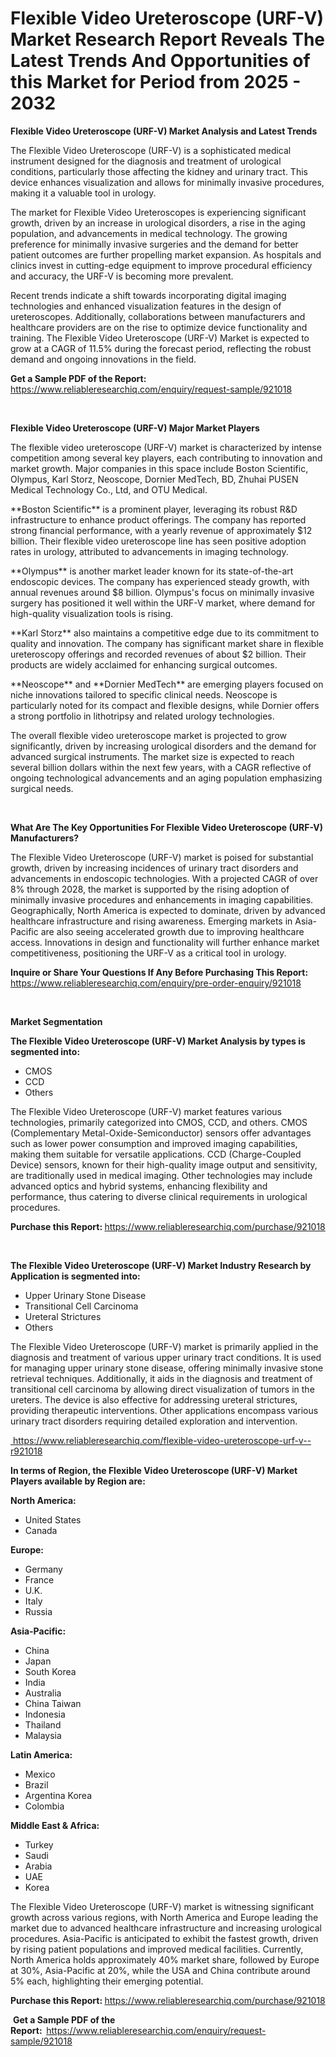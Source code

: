 <p><h1>Flexible Video Ureteroscope (URF-V) Market Research Report Reveals The Latest Trends And Opportunities of this Market for Period from 2025 - 2032</h1></p><p><strong>Flexible Video Ureteroscope (URF-V) Market Analysis and Latest Trends</strong></p>
<p><p>The Flexible Video Ureteroscope (URF-V) is a sophisticated medical instrument designed for the diagnosis and treatment of urological conditions, particularly those affecting the kidney and urinary tract. This device enhances visualization and allows for minimally invasive procedures, making it a valuable tool in urology. </p><p>The market for Flexible Video Ureteroscopes is experiencing significant growth, driven by an increase in urological disorders, a rise in the aging population, and advancements in medical technology. The growing preference for minimally invasive surgeries and the demand for better patient outcomes are further propelling market expansion. As hospitals and clinics invest in cutting-edge equipment to improve procedural efficiency and accuracy, the URF-V is becoming more prevalent.</p><p>Recent trends indicate a shift towards incorporating digital imaging technologies and enhanced visualization features in the design of ureteroscopes. Additionally, collaborations between manufacturers and healthcare providers are on the rise to optimize device functionality and training. The Flexible Video Ureteroscope (URF-V) Market is expected to grow at a CAGR of 11.5% during the forecast period, reflecting the robust demand and ongoing innovations in the field.</p></p>
<p><strong>Get a Sample PDF of the Report:&nbsp;</strong> <a href="https://www.reliableresearchiq.com/enquiry/request-sample/921018?utm_campaign=2932&utm_medium=2&utm_source=Github&utm_content=ia&utm_term=16042025&utm_id=flexible-video-ureteroscope-urf-v">https://www.reliableresearchiq.com/enquiry/request-sample/921018</a></p>
<p>&nbsp;</p>
<p><strong>Flexible Video Ureteroscope (URF-V) Major Market Players</strong></p>
<p><p>The flexible video ureteroscope (URF-V) market is characterized by intense competition among several key players, each contributing to innovation and market growth. Major companies in this space include Boston Scientific, Olympus, Karl Storz, Neoscope, Dornier MedTech, BD, Zhuhai PUSEN Medical Technology Co., Ltd, and OTU Medical.</p><p>**Boston Scientific** is a prominent player, leveraging its robust R&D infrastructure to enhance product offerings. The company has reported strong financial performance, with a yearly revenue of approximately $12 billion. Their flexible video ureteroscope line has seen positive adoption rates in urology, attributed to advancements in imaging technology.</p><p>**Olympus** is another market leader known for its state-of-the-art endoscopic devices. The company has experienced steady growth, with annual revenues around $8 billion. Olympus's focus on minimally invasive surgery has positioned it well within the URF-V market, where demand for high-quality visualization tools is rising.</p><p>**Karl Storz** also maintains a competitive edge due to its commitment to quality and innovation. The company has significant market share in flexible ureteroscopy offerings and recorded revenues of about $2 billion. Their products are widely acclaimed for enhancing surgical outcomes.</p><p>**Neoscope** and **Dornier MedTech** are emerging players focused on niche innovations tailored to specific clinical needs. Neoscope is particularly noted for its compact and flexible designs, while Dornier offers a strong portfolio in lithotripsy and related urology technologies.</p><p>The overall flexible video ureteroscope market is projected to grow significantly, driven by increasing urological disorders and the demand for advanced surgical instruments. The market size is expected to reach several billion dollars within the next few years, with a CAGR reflective of ongoing technological advancements and an aging population emphasizing surgical needs.</p></p>
<p>&nbsp;</p>
<p><strong>What Are The Key Opportunities For Flexible Video Ureteroscope (URF-V) Manufacturers?</strong></p>
<p><p>The Flexible Video Ureteroscope (URF-V) market is poised for substantial growth, driven by increasing incidences of urinary tract disorders and advancements in endoscopic technologies. With a projected CAGR of over 8% through 2028, the market is supported by the rising adoption of minimally invasive procedures and enhancements in imaging capabilities. Geographically, North America is expected to dominate, driven by advanced healthcare infrastructure and rising awareness. Emerging markets in Asia-Pacific are also seeing accelerated growth due to improving healthcare access. Innovations in design and functionality will further enhance market competitiveness, positioning the URF-V as a critical tool in urology.</p></p>
<p><strong>Inquire or Share Your Questions If Any Before Purchasing This Report:</strong> <a href="https://www.reliableresearchiq.com/enquiry/pre-order-enquiry/921018?utm_campaign=2932&utm_medium=2&utm_source=Github&utm_content=ia&utm_term=16042025&utm_id=flexible-video-ureteroscope-urf-v">https://www.reliableresearchiq.com/enquiry/pre-order-enquiry/921018</a></p>
<p>&nbsp;</p>
<p><strong>Market Segmentation</strong></p>
<p><strong>The Flexible Video Ureteroscope (URF-V) Market Analysis by types is segmented into:</strong></p>
<p><ul><li>CMOS</li><li>CCD</li><li>Others</li></ul></p>
<p><p>The Flexible Video Ureteroscope (URF-V) market features various technologies, primarily categorized into CMOS, CCD, and others. CMOS (Complementary Metal-Oxide-Semiconductor) sensors offer advantages such as lower power consumption and improved imaging capabilities, making them suitable for versatile applications. CCD (Charge-Coupled Device) sensors, known for their high-quality image output and sensitivity, are traditionally used in medical imaging. Other technologies may include advanced optics and hybrid systems, enhancing flexibility and performance, thus catering to diverse clinical requirements in urological procedures.</p></p>
<p><strong>Purchase this Report:&nbsp;</strong><a href="https://www.reliableresearchiq.com/purchase/921018?utm_campaign=2932&utm_medium=2&utm_source=Github&utm_content=ia&utm_term=16042025&utm_id=flexible-video-ureteroscope-urf-v">https://www.reliableresearchiq.com/purchase/921018</a></p>
<p>&nbsp;</p>
<p><strong>The Flexible Video Ureteroscope (URF-V) Market Industry Research by Application is segmented into:</strong></p>
<p><ul><li>Upper Urinary Stone Disease</li><li>Transitional Cell Carcinoma</li><li>Ureteral Strictures</li><li>Others</li></ul></p>
<p><p>The Flexible Video Ureteroscope (URF-V) market is primarily applied in the diagnosis and treatment of various upper urinary tract conditions. It is used for managing upper urinary stone disease, offering minimally invasive stone retrieval techniques. Additionally, it aids in the diagnosis and treatment of transitional cell carcinoma by allowing direct visualization of tumors in the ureters. The device is also effective for addressing ureteral strictures, providing therapeutic interventions. Other applications encompass various urinary tract disorders requiring detailed exploration and intervention.</p></p>
<p><a href="https://www.reliableresearchiq.com/flexible-video-ureteroscope-urf-v--r921018?utm_campaign=2932&utm_medium=2&utm_source=Github&utm_content=ia&utm_term=16042025&utm_id=flexible-video-ureteroscope-urf-v">&nbsp;https://www.reliableresearchiq.com/flexible-video-ureteroscope-urf-v--r921018</a></p>
<p><strong>In terms of Region, the Flexible Video Ureteroscope (URF-V) Market Players available by Region are:</strong></p>
<p>
    <p> <strong> North America: </strong>
        <ul>
            <li>United States</li>
            <li>Canada</li>
        </ul>
        </p> 
    <p> <strong> Europe: </strong>
        <ul>
            <li>Germany</li>
            <li>France</li>
            <li>U.K.</li>
            <li>Italy</li>
            <li>Russia</li>
        </ul>
        </p> 
    <p> <strong> Asia-Pacific: </strong>
        <ul>
            <li>China</li>
            <li>Japan</li>
            <li>South Korea</li>
            <li>India</li>
            <li>Australia</li>
            <li>China Taiwan</li>
            <li>Indonesia</li>
            <li>Thailand</li>
            <li>Malaysia</li>
        </ul>
        </p> 
    <p> <strong> Latin America: </strong>
        <ul>
            <li>Mexico</li>
            <li>Brazil</li>
            <li>Argentina Korea</li>
            <li>Colombia</li>
        </ul>
        </p> 
    <p> <strong> Middle East & Africa: </strong>
        <ul>
            <li>Turkey</li>
            <li>Saudi</li>
            <li>Arabia</li>
            <li>UAE</li>
            <li>Korea</li>
        </ul>
    </p>
    </p>
<p><p>The Flexible Video Ureteroscope (URF-V) market is witnessing significant growth across various regions, with North America and Europe leading the market due to advanced healthcare infrastructure and increasing urological procedures. Asia-Pacific is anticipated to exhibit the fastest growth, driven by rising patient populations and improved medical facilities. Currently, North America holds approximately 40% market share, followed by Europe at 30%, Asia-Pacific at 20%, while the USA and China contribute around 5% each, highlighting their emerging potential.</p></p>
<p><strong>Purchase this Report: </strong><a href="https://www.reliableresearchiq.com/purchase/921018?utm_campaign=2932&utm_medium=2&utm_source=Github&utm_content=ia&utm_term=16042025&utm_id=flexible-video-ureteroscope-urf-v">https://www.reliableresearchiq.com/purchase/921018</a></p>
<p>&nbsp;<strong>Get a Sample PDF of the Report:&nbsp;&nbsp;</strong><a href="https://www.reliableresearchiq.com/enquiry/request-sample/921018?utm_campaign=2932&utm_medium=2&utm_source=Github&utm_content=ia&utm_term=16042025&utm_id=flexible-video-ureteroscope-urf-v">https://www.reliableresearchiq.com/enquiry/request-sample/921018</a></p>
<p><strong></strong></p>
<p><p></p><p></p><p></p></p>